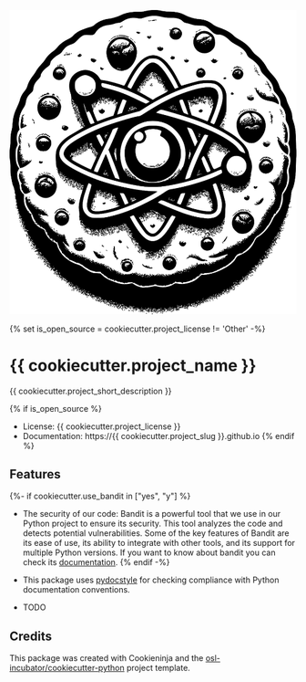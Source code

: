 ![LOGO](/images/logo.png)

{% set is_open_source = cookiecutter.project_license != 'Other' -%}
# {{ cookiecutter.project_name }}

{{ cookiecutter.project_short_description }}

{% if is_open_source %}
* License: {{ cookiecutter.project_license }}
* Documentation: https://{{ cookiecutter.project_slug }}.github.io
{% endif %}

## Features

{%- if cookiecutter.use_bandit in ["yes", "y"] %}
* The security of our code: Bandit is a powerful tool that we use in our Python
  project to ensure its security. This tool analyzes the code and detects
  potential vulnerabilities. Some of the key features of Bandit are its ease of
  use, its ability to integrate with other tools, and its support for multiple
  Python versions. If you want to know about bandit you can check its
  [documentation](https://bandit.readthedocs.io/en/latest/).
{% endif -%}

- This package uses [pydocstyle](http://www.pydocstyle.org/en/stable/)
  for checking compliance with Python documentation conventions.

* TODO

## Credits

This package was created with Cookieninja and the
[osl-incubator/cookiecutter-python](https://github.com/osl-incubator/cookiecutter-python)
project template.
